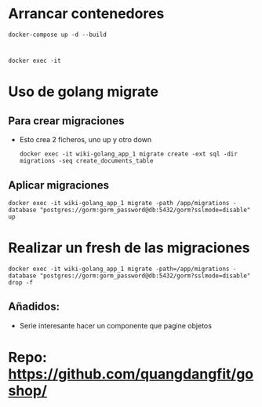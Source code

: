 # Arrancar contenedores

`docker-compose up -d --build`

# 

`docker exec -it `

# Uso de golang migrate

## Para crear migraciones

* Esto crea 2 ficheros, uno up y otro down

	`docker exec -it wiki-golang_app_1 migrate create -ext sql -dir migrations -seq create_documents_table`

## Aplicar migraciones

`docker exec -it wiki-golang_app_1 migrate -path /app/migrations -database "postgres://gorm:gorm_password@db:5432/gorm?sslmode=disable" up`

# Realizar un fresh de las migraciones

`docker exec -it wiki-golang_app_1 migrate -path=/app/migrations -database "postgres://gorm:gorm_password@db:5432/gorm?sslmode=disable" drop -f`

## Añadidos:

- Serie interesante hacer un componente que pagine objetos

# Repo: https://github.com/quangdangfit/goshop/